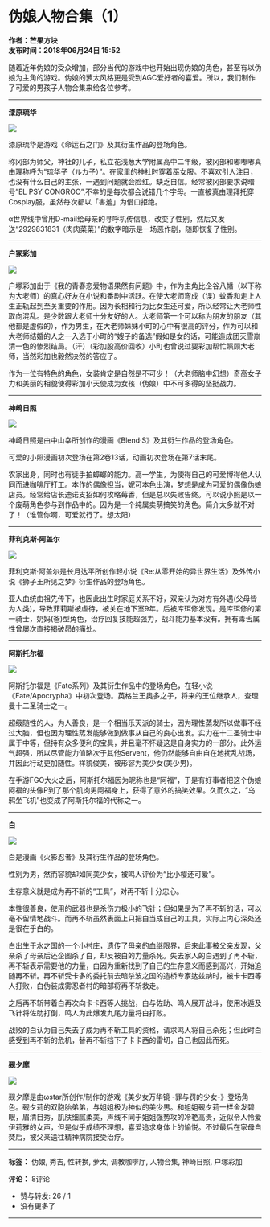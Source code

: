 # 伪娘人物合集（1）

**作者：芒果方块**  
**发布时间：2018年06月24日 15:52**  

随着近年伪娘的受众增加，部分当代的游戏中也开始出现伪娘的角色，甚至有以伪娘为主角的游戏。伪娘的萝太风格更是受到AGC爱好者的喜爱。所以，我们制作了可爱的男孩子人物合集来给各位参考。

---

**漆原琉华**

![](//i0.hdslb.com/bfs/article/70fe7bfc4f8a1125d5711e757140ee1d35327ec7.jpg@1192w.webp)

漆原琉华是游戏《命运石之门》及其衍生作品的登场角色。

称冈部为师父，神社的儿子，私立花浅葱大学附属高中二年级，被冈部和嘟嘟嘟真由理称呼为“琉华子（ルカ子）”。在家里的神社时穿着巫女服。不喜欢引人注目，也没有什么自己的主张，一遇到问题就会脸红。缺乏自信。经常被冈部要求说暗号”EL PSY CONGROO”,不幸的是每次都会说错几个字母。一直被真由理拜托穿Cosplay服，虽然毎次都以「害羞」为借口拒绝。

α世界线中曾用D-mail给母亲的寻呼机传信息，改变了性别，然后又发送“2929831831（肉肉菜菜）”的数字暗示是一场恶作剧，随即恢复了性别。

---

**户冢彩加**

![](//i0.hdslb.com/bfs/article/0631ae3b6d1762b0f0de78cb90f9ba6c7ed5135b.jpg@1192w.webp)

户塚彩加出于《我的青春恋爱物语果然有问题》中，作为主角比企谷八幡（以下称为大老师）的真心好友在小说和番剧中活跃。在使大老师弯成（误）蚊香和走上人生正轨起到至关重要的作用。因为长相和行为比女生还可爱，所以经常让大老师性取向混乱。是少数跟大老师十分友好的人。大老师第一个可以称为朋友的朋友（其他都是虚假的），作为男生，在大老师妹妹小町的心中有很高的评分，作为可以和大老师结婚的人之一入选于小町的“嫂子的备选”假如是女的话，可能造成团灭雪崩清一色的惨烈结局。（汗）（彩加股高价回收）小町也曾说过要彩加帮忙照顾大老师，当然彩加也毅然决然的答应了。

作为一位有特色的角色，女装肯定是自然是不可少！（大老师脑中幻想）奇高女子力和美丽的相貌使得彩加小天使成为女孩（伪娘）中不可多得的坚挺战力。

---

**神崎日照**

![](//i0.hdslb.com/bfs/article/6d49808f2a96ab7be1adc80a87977057c9d96432.jpg@1192w.webp)

神崎日照是由中山幸所创作的漫画《Blend·S》及其衍生作品的登场角色。

可爱的小照漫画初次登场在第2卷13话，动画初次登场在第7话末尾。

农家出身，同时也有徒手拍蟑螂的能力。高一学生，为使得自己的可爱博得他人认同而进咖啡厅打工。本作的偶像担当，妮可本色出演，梦想是成为可爱的偶像伪娘店员。经常给店长迪诺支招如何攻略莓香，但是总以失败告终。可以说小照是以一个废萌角色参与到作品中的。因为是一个纯属卖萌搞笑的角色。简介太多就不对了！（谁管你啊，可爱就行了。想太阳）

---

**菲利克斯·阿盖尔**

![](//i0.hdslb.com/bfs/article/4d7aaae13fd1b94fb836e16e9e1d681d6c798c43.jpg@1192w.webp)

菲利克斯·阿盖尔是长月达平所创作轻小说《Re:从零开始的异世界生活》及外传小说《狮子王所见之梦》衍生作品的登场角色。

亚人血统由祖先传下，也因此出生时家庭关系不好，双亲认为对方有外遇(父母皆为人类)，导致菲莉斯被虐待，被关在地下室9年。后被库珥修发现。是库珥修的第一骑士，奶妈(爸)型角色，治疗回复技能超强力，战斗能力基本没有。拥有毒舌属性曾屡次直接揭破昴的痛处。

---

**阿斯托尔福**

![](//i0.hdslb.com/bfs/article/a1bfcfa8479b1a6ecc3134d1f2f9a0b0875adac6.jpg@1192w.webp)

阿斯托尔福是《Fate系列》及其衍生作品中的登场角色，在轻小说《Fate/Apocrypha》中初次登场。英格兰王奥多之子，将来的王位继承人，查理曼十二圣骑士之一。

超级随性的人，为人善良，是一个相当乐天派的骑士，因为理性蒸发所以做事不经过大脑，但也因为理性蒸发能够做到做事从自己的良心出发。实力在十二圣骑士中属于中等，但持有众多便利的宝具，并且毫不怀疑这是自身实力的一部分。此外运气超强，所以尽管能力值略次于其他Servent，他仍然能够自由自在地扰乱战场，并因此行动更加随性。样貌俊美，被形容为美少女(美少男)。

在手游FGO大火之后，阿斯托尔福因为昵称也是“阿福”，于是有好事者把这个伪娘阿福的头像P到了那个肌肉男阿福身上，获得了意外的搞笑效果。久而久之，“乌鸦坐飞机”也变成了阿斯托尔福的代称之一。

---

**白**

![](//i0.hdslb.com/bfs/article/a3f669c9a7b10e6422c2a9115860418b07939fb1.jpg@1192w.webp)

白是漫画《火影忍者》及其衍生作品的登场角色。

性别为男，然而容貌却如同美少女，被鸣人评价为“比小樱还可爱”。

生存意义就是成为再不斩的“工具”，对再不斩十分忠心。

本性很善良，使用的武器也是杀伤力极小的飞针；但如果是为了再不斩的话，可以毫不留情地战斗。而再不斩虽然表面上只把白当成自己的工具，实际上内心深处还是很在乎白的。

白出生于水之国的一个小村庄，遗传了母亲的血继限界，后来此事被父亲发现，父亲杀了母亲后还企图杀了白，却反被白的力量杀死。失去家人的白遇到了再不斩，再不斩表示需要他的力量，白因为重新找到了自己的生存意义而感到高兴，开始追随再不斩。再不斩受卡多的委托前去暗杀波之国的造桥专家达兹纳时，被卡卡西等人打败，白伪装成雾忍者村的暗部将再不斩救走。

之后再不斩带着白再次向卡卡西等人挑战，白与佐助、鸣人展开战斗，使用冰遁及飞针将佐助打倒，鸣人为此爆发九尾力量将白打败。

战败的白认为自己失去了成为再不斩工具的资格，请求鸣人将自己杀死；但此时白感受到再不斩的危机，替再不斩挡下了卡卡西的雷切，自己也因此而死。

---

**觋夕摩**

![](//i0.hdslb.com/bfs/article/f1d007554b570a2adba53fa03987154148ff74cd.jpg@1192w.webp)

觋夕摩是由ωstar所创作/制作的游戏《美少女万华镜 -罪与罚的少女-》登场角色。觋夕莉的双胞胎弟弟，与姐姐极为神似的美少男。和姐姐觋夕莉一样金发碧眼，眉清目秀，肌肤细腻柔美，声线不同于姐姐强势攻的冷艳高贵，近似令人怜爱伊莉雅的女声，但是似乎成绩不理想，喜爱追求身体上的愉悦。不过最后在家母自焚后，被父亲送往精神病院接受治疗。

---

**标签：** 伪娘, 秀吉, 性转换, 萝太, 调教咖啡厅, 人物合集, 神崎日照, 户塚彩加

**评论：** 8评论
- 赞与转发: 26 / 1
- 没有更多了

---